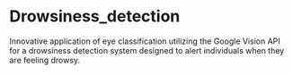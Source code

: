 # Drowsiness_detection
Innovative application of eye classification utilizing the Google Vision API for a drowsiness detection  system  designed  to  alert  individuals  when  they  are feeling drowsy.
